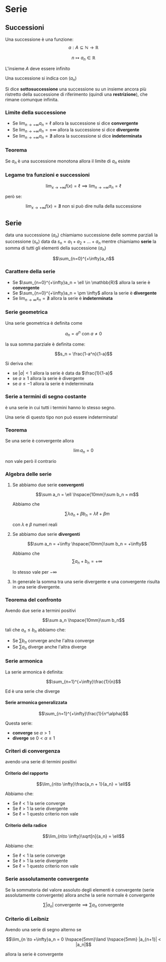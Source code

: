 ﻿# Serie

## Successioni

Una successione è una funzione:
$$a: A\subseteq \mathbb{N} \longrightarrow \mathbb{R}$$

$$n \longmapsto a_n \in \mathbb{R}$$

L'insieme $A$ deve essere infinito

Una successione si indica con  $(a_n)$

Si dice **sottosuccessione** una successione su un insieme ancora più ristretto della successione di riferimento (quindi una **restrizione**), che rimane comunque infinita.

### Limite della successione

- Se $\lim_{n\to +\infty}a_n = \ell$ allora la successione si dice **convergente**
- Se $\lim_{n\to +\infty}a_n = \pm \infty$ allora la successione si dice **divergente**
- Se $\lim_{n\to +\infty}a_n = \nexists$ allora la successione si dice **indeterminata**

### Teorema

Se $a_n$ è una successione monotona allora il limite di $a_n$ esiste

### Legame tra funzioni e successioni

$$\lim_{x \to + \infty}f(x) = \ell \implies \lim_{n \to + \infty}a_n = \ell$$

però se:

$$\lim_{x \to + \infty}f(x) = \nexists \text{ non si può dire nulla della successione }$$

## Serie

data una successione $(a_n)$ chiamiamo successione delle somme parziali la successione $(s_n)$ data da $s_n = a_1 + a_2 +...+ a_n$ mentre chiamiamo **serie** la somma di tutti gli elementi della successione $(a_n)$

$$\sum_{n=0}^{+\infty}a_n$$

### Carattere della serie

- Se $\sum_{n=0}^{+\infty}a_n = \ell \in \mathbb{R}$ allora la serie è **convergente**
- Se $\sum_{n=0}^{+\infty}a_n = \pm \infty$ allora la serie è **divergente**
- Se $\lim_{n \to \infty}s_n = \nexists$ allora la serie è **indeterminata**

### Serie geometrica

Una serie geometrica è definita come

$$a_n = a^n \text{ con } a \neq 0$$

la sua somma parziale è definita come:

$$s_n = \frac{1-a^n}{1-a}$$

Si deriva che:

- se $|a|<1$ allora la serie è data da $\frac{1}{1-a}$
- se $a\geq1$ allora la serie è divergente
- se $a\leq-1$ allora la serie è indeterminata

### Serie a termini di segno costante

è una serie in cui tutti i termini hanno lo stesso segno.

Una serie di questo tipo non può essere indeterminata!

### Teorema 

Se una serie è convergente allora 

$$\lim a_n = 0$$

non vale però il contrario

### Algebra delle serie

1. Se abbiamo due serie **convergenti** 

	$$\sum a_n = \ell \hspace{10mm}\sum b_n = m$$

	Abbiamo che

	$$\sum \lambda a_n + \beta b_n = \lambda\ell + \beta m$$

	con $\lambda$ e $\beta$ numeri reali

2. Se abbiamo due serie **divergenti** 

	$$\sum a_n = +\infty \hspace{10mm}\sum b_n = +\infty$$
	
	Abbiamo che 
	$$\sum a_n + b_n = +\infty$$
	
	lo stesso vale per $-\infty$

3. In generale la somma tra una serie divergente e una convergente risulta in una serie divergente.

### Teorema del confronto

Avendo due serie a termini positivi

$$\sum a_n \hspace{10mm}\sum b_n$$

tali che $a_n \leq b_n$ abbiamo che: 

- Se $\sum b_n$ converge anche l'altra converge
- Se $\sum a_n$ diverge anche l'altra diverge


### Serie armonica

La serie armonica è definita:

$$\sum_{n=1}^{+\infty}\frac{1}{n}$$

Ed è una serie che diverge

#### Serie armonica generalizzata

$$\sum_{n=1}^{+\infty}\frac{1}{n^\alpha}$$

Questa serie:

- **converge** se $\alpha > 1$
- **diverge** se $0<\alpha\leq1$

### Criteri di convergenza

avendo una serie di termini positivi

#### Criterio del rapporto

$$\lim_{n\to \infty}\frac{a_n + 1}{a_n} = \ell$$

Abbiamo che:

- Se $\ell < 1$ la serie converge
- Se $\ell > 1$ la serie divergente
- Se $\ell = 1$ questo criterio non vale

#### Criterio della radice

$$\lim_{n\to \infty}\sqrt[n]{a_n} = \ell$$

Abbiamo che:

- Se $\ell < 1$ la serie converge
- Se $\ell > 1$ la serie divergente
- Se $\ell = 1$ questo criterio non vale

### Serie assolutamente convergente

Se la sommatoria del valore assoluto degli elementi è convergente (serie assolutamente convergente) allora anche la serie normale è convergente

$$\sum |a_n| \text{ convergente} \implies \sum a_n \text{ convergente}$$

### Criterio di Leibniz

Avendo una serie di segno alterno se

$$\lim_{n \to +\infty}a_n = 0 \hspace{5mm}\land \hspace{5mm} |a_{n+1}| < |a_n|$$

allora la serie è convergente
